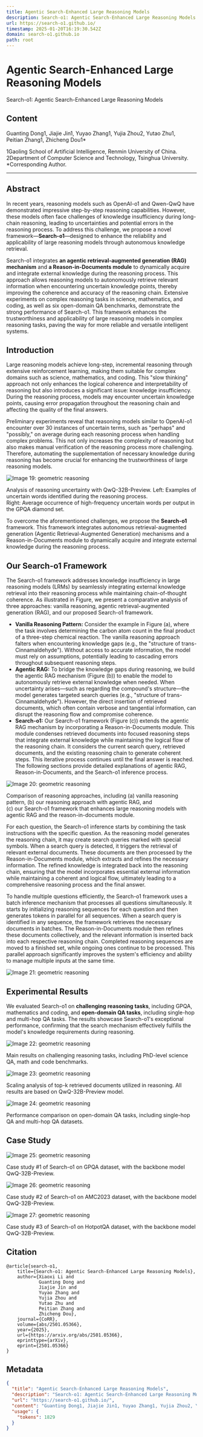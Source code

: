 ```yaml
---
title: Agentic Search-Enhanced Large Reasoning Models
description: Search-o1: Agentic Search-Enhanced Large Reasoning Models
url: https://search-o1.github.io/
timestamp: 2025-01-20T16:19:30.542Z
domain: search-o1.github.io
path: root
---
```


# Agentic Search-Enhanced Large Reasoning Models


Search-o1: Agentic Search-Enhanced Large Reasoning Models


## Content

Guanting Dong1, Jiajie Jin1, Yuyao Zhang1, Yujia Zhou2, Yutao Zhu1,  
Peitian Zhang1, Zhicheng Dou1\*

1Gaoling School of Artificial Intelligence, Renmin University of China.  
2Department of Computer Science and Technology, Tsinghua University.  
\*Corresponding Author.


---------------------------------------------------------------------------------------------------------------------------------------------------------------------------------------------------------------------------------------------------------------------------------

Abstract
--------

In recent years, reasoning models such as OpenAI-o1 and Qwen-QwQ have demonstrated impressive step-by-step reasoning capabilities. However, these models often face challenges of knowledge insufficiency during long-chain reasoning, leading to uncertainties and potential errors in the reasoning process. To address this challenge, we propose a novel framework—**Search-o1**—designed to enhance the reliability and applicability of large reasoning models through autonomous knowledge retrieval.

Search-o1 integrates **an agentic retrieval-augmented generation (RAG) mechanism** and **a Reason-in-Documents module** to dynamically acquire and integrate external knowledge during the reasoning process. This approach allows reasoning models to autonomously retrieve relevant information when encountering uncertain knowledge points, thereby improving the coherence and accuracy of the reasoning chain. Extensive experiments on complex reasoning tasks in science, mathematics, and coding, as well as six open-domain QA benchmarks, demonstrate the strong performance of Search-o1. This framework enhances the trustworthiness and applicability of large reasoning models in complex reasoning tasks, paving the way for more reliable and versatile intelligent systems.

Introduction
------------

Large reasoning models achieve long-step, incremental reasoning through extensive reinforcement learning, making them suitable for complex domains such as science, mathematics, and coding. This "slow thinking" approach not only enhances the logical coherence and interpretability of reasoning but also introduces a significant issue: knowledge insufficiency. During the reasoning process, models may encounter uncertain knowledge points, causing error propagation throughout the reasoning chain and affecting the quality of the final answers.

Preliminary experiments reveal that reasoning models similar to OpenAI-o1 encounter over 30 instances of uncertain terms, such as "perhaps" and "possibly," on average during each reasoning process when handling complex problems. This not only increases the complexity of reasoning but also makes manual verification of the reasoning process more challenging. Therefore, automating the supplementation of necessary knowledge during reasoning has become crucial for enhancing the trustworthiness of large reasoning models.

![Image 19: geometric reasoning](https://search-o1.github.io/static/images/figure_1.png)

Analysis of reasoning uncertainty with QwQ-32B-Preview. Left: Examples of uncertain words identified during the reasoning process.  
Right: Average occurrence of high-frequency uncertain words per output in the GPQA diamond set.

To overcome the aforementioned challenges, we propose the **Search-o1** framework. This framework integrates autonomous retrieval-augmented generation (Agentic Retrieval-Augmented Generation) mechanisms and a Reason-in-Documents module to dynamically acquire and integrate external knowledge during the reasoning process.

Our Search-o1 Framework
-----------------------

The Search-o1 framework addresses knowledge insufficiency in large reasoning models (LRMs) by seamlessly integrating external knowledge retrieval into their reasoning process while maintaining chain-of-thought coherence. As illustrated in Figure, we present a comparative analysis of three approaches: vanilla reasoning, agentic retrieval-augmented generation (RAG), and our proposed Search-o1 framework.

*   **Vanilla Reasoning Pattern:** Consider the example in Figure (a), where the task involves determining the carbon atom count in the final product of a three-step chemical reaction. The vanilla reasoning approach falters when encountering knowledge gaps (e.g., the "structure of trans-Cinnamaldehyde"). Without access to accurate information, the model must rely on assumptions, potentially leading to cascading errors throughout subsequent reasoning steps.
*   **Agentic RAG:** To bridge the knowledge gaps during reasoning, we build the agentic RAG mechanism (Figure (b)) to enable the model to autonomously retrieve external knowledge when needed. When uncertainty arises—such as regarding the compound's structure—the model generates targeted search queries (e.g., "structure of trans-Cinnamaldehyde"). However, the direct insertion of retrieved documents, which often contain verbose and tangential information, can disrupt the reasoning flow and compromise coherence.
*   **Search-o1:** Our Search-o1 framework (Figure (c)) extends the agentic RAG mechanism by incorporating a Reason-in-Documents module. This module condenses retrieved documents into focused reasoning steps that integrate external knowledge while maintaining the logical flow of the reasoning chain. It considers the current search query, retrieved documents, and the existing reasoning chain to generate coherent steps. This iterative process continues until the final answer is reached. The following sections provide detailed explanations of agentic RAG, Reason-in-Documents, and the Search-o1 inference process.

![Image 20: geometric reasoning](https://search-o1.github.io/static/images/figure_2.png)

Comparison of reasoning approaches, including (a) vanilla reasoning pattern, (b) our reasoning approach with agentic RAG, and  
(c) our Search-o1 framework that enhances large reasoning models with agentic RAG and the reason-in-documents module.

For each question, the Search-o1 inference starts by combining the task instructions with the specific question. As the reasoning model generates the reasoning chain, it may create search queries marked with special symbols. When a search query is detected, it triggers the retrieval of relevant external documents. These documents are then processed by the Reason-in-Documents module, which extracts and refines the necessary information. The refined knowledge is integrated back into the reasoning chain, ensuring that the model incorporates essential external information while maintaining a coherent and logical flow, ultimately leading to a comprehensive reasoning process and the final answer.

To handle multiple questions efficiently, the Search-o1 framework uses a batch inference mechanism that processes all questions simultaneously. It starts by initializing reasoning sequences for each question and then generates tokens in parallel for all sequences. When a search query is identified in any sequence, the framework retrieves the necessary documents in batches. The Reason-in-Documents module then refines these documents collectively, and the relevant information is inserted back into each respective reasoning chain. Completed reasoning sequences are moved to a finished set, while ongoing ones continue to be processed. This parallel approach significantly improves the system's efficiency and ability to manage multiple inputs at the same time.

![Image 21: geometric reasoning](https://search-o1.github.io/static/images/algo_1.png)

Experimental Results
--------------------

We evaluated Search-o1 on **challenging reasoning tasks**, including GPQA, mathematics and coding, and **open-domain QA tasks**, including single-hop and multi-hop QA tasks. The results showcase Search-o1's exceptional performance, confirming that the search mechanism effectively fulfills the model's knowledge requirements during reasoning.

![Image 22: geometric reasoning](https://search-o1.github.io/static/images/table_1.png)

Main results on challenging reasoning tasks, including PhD-level science QA, math and code benchmarks.

![Image 23: geometric reasoning](https://search-o1.github.io/static/images/figure_3.png)

Scaling analysis of top-k retrieved documents utilized in reasoning. All results are based on QwQ-32B-Preview model.

![Image 24: geometric reasoning](https://search-o1.github.io/static/images/table_3.png)

Performance comparison on open-domain QA tasks, including single-hop QA and multi-hop QA datasets.

  

Case Study
----------

![Image 25: geometric reasoning](https://search-o1.github.io/static/images/case1.png)

Case study #1 of Search-o1 on GPQA dataset, with the backbone model QwQ-32B-Preview.

![Image 26: geometric reasoning](https://search-o1.github.io/static/images/case2.png)

Case study #2 of Search-o1 on AMC2023 dataset, with the backbone model QwQ-32B-Preview.

![Image 27: geometric reasoning](https://search-o1.github.io/static/images/case3.png)

Case study #3 of Search-o1 on HotpotQA dataset, with the backbone model QwQ-32B-Preview.

Citation
--------

```
@article{search-o1,
    title={Search-o1: Agentic Search-Enhanced Large Reasoning Models},
    author={Xiaoxi Li and
            Guanting Dong and
            Jiajie Jin and
            Yuyao Zhang and
            Yujia Zhou and
            Yutao Zhu and
            Peitian Zhang and
            Zhicheng Dou},
    journal={CoRR},
    volume={abs/2501.05366},
    year={2025},
    url={https://arxiv.org/abs/2501.05366},
    eprinttype={arXiv},
    eprint={2501.05366}
}
```

## Metadata

```json
{
  "title": "Agentic Search-Enhanced Large Reasoning Models",
  "description": "Search-o1: Agentic Search-Enhanced Large Reasoning Models",
  "url": "https://search-o1.github.io/",
  "content": "Guanting Dong1, Jiajie Jin1, Yuyao Zhang1, Yujia Zhou2, Yutao Zhu1,  \nPeitian Zhang1, Zhicheng Dou1\\*\n\n1Gaoling School of Artificial Intelligence, Renmin University of China.  \n2Department of Computer Science and Technology, Tsinghua University.  \n\\*Corresponding Author.\n\n\n---------------------------------------------------------------------------------------------------------------------------------------------------------------------------------------------------------------------------------------------------------------------------------\n\nAbstract\n--------\n\nIn recent years, reasoning models such as OpenAI-o1 and Qwen-QwQ have demonstrated impressive step-by-step reasoning capabilities. However, these models often face challenges of knowledge insufficiency during long-chain reasoning, leading to uncertainties and potential errors in the reasoning process. To address this challenge, we propose a novel framework—**Search-o1**—designed to enhance the reliability and applicability of large reasoning models through autonomous knowledge retrieval.\n\nSearch-o1 integrates **an agentic retrieval-augmented generation (RAG) mechanism** and **a Reason-in-Documents module** to dynamically acquire and integrate external knowledge during the reasoning process. This approach allows reasoning models to autonomously retrieve relevant information when encountering uncertain knowledge points, thereby improving the coherence and accuracy of the reasoning chain. Extensive experiments on complex reasoning tasks in science, mathematics, and coding, as well as six open-domain QA benchmarks, demonstrate the strong performance of Search-o1. This framework enhances the trustworthiness and applicability of large reasoning models in complex reasoning tasks, paving the way for more reliable and versatile intelligent systems.\n\nIntroduction\n------------\n\nLarge reasoning models achieve long-step, incremental reasoning through extensive reinforcement learning, making them suitable for complex domains such as science, mathematics, and coding. This \"slow thinking\" approach not only enhances the logical coherence and interpretability of reasoning but also introduces a significant issue: knowledge insufficiency. During the reasoning process, models may encounter uncertain knowledge points, causing error propagation throughout the reasoning chain and affecting the quality of the final answers.\n\nPreliminary experiments reveal that reasoning models similar to OpenAI-o1 encounter over 30 instances of uncertain terms, such as \"perhaps\" and \"possibly,\" on average during each reasoning process when handling complex problems. This not only increases the complexity of reasoning but also makes manual verification of the reasoning process more challenging. Therefore, automating the supplementation of necessary knowledge during reasoning has become crucial for enhancing the trustworthiness of large reasoning models.\n\n![Image 19: geometric reasoning](https://search-o1.github.io/static/images/figure_1.png)\n\nAnalysis of reasoning uncertainty with QwQ-32B-Preview. Left: Examples of uncertain words identified during the reasoning process.  \nRight: Average occurrence of high-frequency uncertain words per output in the GPQA diamond set.\n\nTo overcome the aforementioned challenges, we propose the **Search-o1** framework. This framework integrates autonomous retrieval-augmented generation (Agentic Retrieval-Augmented Generation) mechanisms and a Reason-in-Documents module to dynamically acquire and integrate external knowledge during the reasoning process.\n\nOur Search-o1 Framework\n-----------------------\n\nThe Search-o1 framework addresses knowledge insufficiency in large reasoning models (LRMs) by seamlessly integrating external knowledge retrieval into their reasoning process while maintaining chain-of-thought coherence. As illustrated in Figure, we present a comparative analysis of three approaches: vanilla reasoning, agentic retrieval-augmented generation (RAG), and our proposed Search-o1 framework.\n\n*   **Vanilla Reasoning Pattern:** Consider the example in Figure (a), where the task involves determining the carbon atom count in the final product of a three-step chemical reaction. The vanilla reasoning approach falters when encountering knowledge gaps (e.g., the \"structure of trans-Cinnamaldehyde\"). Without access to accurate information, the model must rely on assumptions, potentially leading to cascading errors throughout subsequent reasoning steps.\n*   **Agentic RAG:** To bridge the knowledge gaps during reasoning, we build the agentic RAG mechanism (Figure (b)) to enable the model to autonomously retrieve external knowledge when needed. When uncertainty arises—such as regarding the compound's structure—the model generates targeted search queries (e.g., \"structure of trans-Cinnamaldehyde\"). However, the direct insertion of retrieved documents, which often contain verbose and tangential information, can disrupt the reasoning flow and compromise coherence.\n*   **Search-o1:** Our Search-o1 framework (Figure (c)) extends the agentic RAG mechanism by incorporating a Reason-in-Documents module. This module condenses retrieved documents into focused reasoning steps that integrate external knowledge while maintaining the logical flow of the reasoning chain. It considers the current search query, retrieved documents, and the existing reasoning chain to generate coherent steps. This iterative process continues until the final answer is reached. The following sections provide detailed explanations of agentic RAG, Reason-in-Documents, and the Search-o1 inference process.\n\n![Image 20: geometric reasoning](https://search-o1.github.io/static/images/figure_2.png)\n\nComparison of reasoning approaches, including (a) vanilla reasoning pattern, (b) our reasoning approach with agentic RAG, and  \n(c) our Search-o1 framework that enhances large reasoning models with agentic RAG and the reason-in-documents module.\n\nFor each question, the Search-o1 inference starts by combining the task instructions with the specific question. As the reasoning model generates the reasoning chain, it may create search queries marked with special symbols. When a search query is detected, it triggers the retrieval of relevant external documents. These documents are then processed by the Reason-in-Documents module, which extracts and refines the necessary information. The refined knowledge is integrated back into the reasoning chain, ensuring that the model incorporates essential external information while maintaining a coherent and logical flow, ultimately leading to a comprehensive reasoning process and the final answer.\n\nTo handle multiple questions efficiently, the Search-o1 framework uses a batch inference mechanism that processes all questions simultaneously. It starts by initializing reasoning sequences for each question and then generates tokens in parallel for all sequences. When a search query is identified in any sequence, the framework retrieves the necessary documents in batches. The Reason-in-Documents module then refines these documents collectively, and the relevant information is inserted back into each respective reasoning chain. Completed reasoning sequences are moved to a finished set, while ongoing ones continue to be processed. This parallel approach significantly improves the system's efficiency and ability to manage multiple inputs at the same time.\n\n![Image 21: geometric reasoning](https://search-o1.github.io/static/images/algo_1.png)\n\nExperimental Results\n--------------------\n\nWe evaluated Search-o1 on **challenging reasoning tasks**, including GPQA, mathematics and coding, and **open-domain QA tasks**, including single-hop and multi-hop QA tasks. The results showcase Search-o1's exceptional performance, confirming that the search mechanism effectively fulfills the model's knowledge requirements during reasoning.\n\n![Image 22: geometric reasoning](https://search-o1.github.io/static/images/table_1.png)\n\nMain results on challenging reasoning tasks, including PhD-level science QA, math and code benchmarks.\n\n![Image 23: geometric reasoning](https://search-o1.github.io/static/images/figure_3.png)\n\nScaling analysis of top-k retrieved documents utilized in reasoning. All results are based on QwQ-32B-Preview model.\n\n![Image 24: geometric reasoning](https://search-o1.github.io/static/images/table_3.png)\n\nPerformance comparison on open-domain QA tasks, including single-hop QA and multi-hop QA datasets.\n\n  \n\nCase Study\n----------\n\n![Image 25: geometric reasoning](https://search-o1.github.io/static/images/case1.png)\n\nCase study #1 of Search-o1 on GPQA dataset, with the backbone model QwQ-32B-Preview.\n\n![Image 26: geometric reasoning](https://search-o1.github.io/static/images/case2.png)\n\nCase study #2 of Search-o1 on AMC2023 dataset, with the backbone model QwQ-32B-Preview.\n\n![Image 27: geometric reasoning](https://search-o1.github.io/static/images/case3.png)\n\nCase study #3 of Search-o1 on HotpotQA dataset, with the backbone model QwQ-32B-Preview.\n\nCitation\n--------\n\n```\n@article{search-o1,\n    title={Search-o1: Agentic Search-Enhanced Large Reasoning Models},\n    author={Xiaoxi Li and\n            Guanting Dong and\n            Jiajie Jin and\n            Yuyao Zhang and\n            Yujia Zhou and\n            Yutao Zhu and\n            Peitian Zhang and\n            Zhicheng Dou},\n    journal={CoRR},\n    volume={abs/2501.05366},\n    year={2025},\n    url={https://arxiv.org/abs/2501.05366},\n    eprinttype={arXiv},\n    eprint={2501.05366}\n}\n```",
  "usage": {
    "tokens": 1829
  }
}
```
